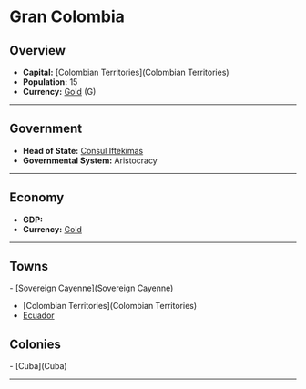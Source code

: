 # <!--NAME-->Gran Colombia<!--NAME-->

## Overview

- **Capital:** <!--CAPITAL_LINK-->[Colombian Territories](Colombian Territories)<!--CAPITAL_LINK-->
- **Population:** <!--POPULATION-->15<!--POPULATION-->
- **Currency:** <!--CURRENCY_LINK-->[Gold](Gold)<!--CURRENCY_LINK--> (<!--CURRENCY_ABV-->G<!--CURRENCY_ABV-->)

---

## Government

- **Head of State:** <!--LEADER_TITLE_LINK-->[Consul Iftekimas](Iftekimas)<!--LEADER_TITLE_LINK-->
- **Governmental System:** <!--GOVERNMENT-->Aristocracy<!--GOVERNMENT-->

---

## Economy

- **GDP:** <!--GDP--> <!--GDP-->
- **Currency:** <!--CURRENCY_LINK-->[Gold](Gold)<!--CURRENCY_LINK-->

---

## Towns

<!--TOWNS-->- [Sovereign Cayenne](Sovereign Cayenne)
- [Colombian Territories](Colombian Territories)
- [Ecuador](Ecuador)<!--TOWNS-->

## Colonies

<!--COLONIES-->- [Cuba](Cuba)<!--COLONIES-->

---